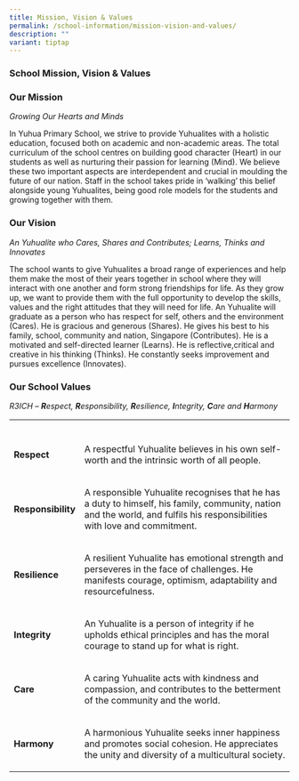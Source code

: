 ```yaml
---
title: Mission, Vision & Values
permalink: /school-information/mission-vision-and-values/
description: ""
variant: tiptap
---
```

<h3>School Mission, Vision &amp; Values</h3>
<h3><strong>Our Mission</strong></h3>
<p><em>Growing Our Hearts and Minds</em>
</p>
<p>In Yuhua Primary School, we strive to provide Yuhualites with a holistic
education, focused both on academic and non-academic areas. The total curriculum
of the school centres on building good character&nbsp;(Heart)&nbsp;in our
students as well as nurturing their passion for learning (Mind). We believe
these two important aspects are interdependent and crucial in moulding
the future of our nation. Staff in the school takes pride in ‘walking’
this belief alongside young Yuhualites, being good role models for the
students and growing together with them.</p>
<h3><strong>Our Vision</strong></h3>
<p><em>An Yuhualite who Cares, Shares and Contributes;</em>&nbsp;<em>Learns, Thinks and Innovates</em>
</p>
<p>The school wants to give Yuhualites a broad range of experiences and help
them make the most of their years together in school where they will interact
with one another and form strong friendships for life. As they grow up,
we want to provide them with the full opportunity to develop the skills,
values and the right attitudes that they will need for life. An Yuhualite
will graduate as a person who has respect for self, others and the environment
(Cares). He is gracious and generous (Shares). He gives his best to his
family, school, community and nation, Singapore (Contributes). He is a
motivated and self-directed learner (Learns). He is reflective,critical
and creative in his thinking (Thinks). He constantly seeks improvement
and pursues excellence (Innovates).</p>
<h3><strong>Our School Values</strong></h3>
<p><em>R3ICH –&nbsp;</em><strong><em>R</em></strong><em>espect,&nbsp;</em><strong><em>R</em></strong><em>esponsibility,&nbsp;</em><strong><em>R</em></strong><em>esilience,&nbsp;</em><strong><em>I</em></strong><em>ntegrity,&nbsp;</em><strong><em>C</em></strong><em>are and&nbsp;</em><strong><em>H</em></strong><em>armony</em>
</p>
<table style="minWidth: 50px">
<colgroup>
<col>
<col>
</colgroup>
<tbody>
<tr>
<th rowspan="1" colspan="1">
<p></p>
</th>
<th rowspan="1" colspan="1">
<p></p>
</th>
</tr>
<tr>
<td rowspan="1" colspan="1">
<p><strong>Respect</strong>
</p>
</td>
<td rowspan="1" colspan="1">
<p>A respectful Yuhualite believes in his own self-worth and the intrinsic
worth of all people.</p>
</td>
</tr>
<tr>
<td rowspan="1" colspan="1">
<p><strong>Responsibility</strong>
</p>
</td>
<td rowspan="1" colspan="1">
<p>A responsible Yuhualite recognises that he has a duty to himself, his
family, community, nation and the world, and fulfils his responsibilities
with love and commitment.</p>
</td>
</tr>
<tr>
<td rowspan="1" colspan="1">
<p><strong>Resilience</strong>
</p>
</td>
<td rowspan="1" colspan="1">
<p>A resilient Yuhualite has emotional strength and perseveres in the face
of challenges. He manifests courage, optimism, adaptability and resourcefulness.</p>
</td>
</tr>
<tr>
<td rowspan="1" colspan="1">
<p><strong>Integrity</strong>
</p>
</td>
<td rowspan="1" colspan="1">
<p>An Yuhualite is a person of integrity if he upholds ethical principles
and has the moral courage to stand up for what is right.</p>
</td>
</tr>
<tr>
<td rowspan="1" colspan="1">
<p><strong>Care</strong>
</p>
</td>
<td rowspan="1" colspan="1">
<p>A caring Yuhualite acts with kindness and compassion, and contributes
to the betterment of the community and the world.</p>
</td>
</tr>
<tr>
<td rowspan="1" colspan="1">
<p><strong>Harmony</strong>
</p>
</td>
<td rowspan="1" colspan="1">
<p>A harmonious Yuhualite seeks inner happiness and promotes social cohesion.
He appreciates the unity and diversity of a multicultural society.</p>
</td>
</tr>
</tbody>
</table>
<p></p>